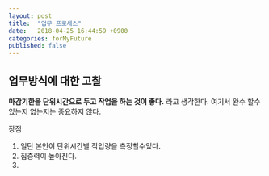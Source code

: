 ```yaml
---
layout: post
title:  "업무 프로세스"
date:   2018-04-25 16:44:59 +0900
categories: forMyFuture
published: false
---
```


업무방식에 대한 고찰
-------
**마감기한을 단위시간으로 두고 작업을 하는 것이 좋다.** 라고 생각한다. 여기서 완수 할수있는지 없는지는 중요하지 않다.

장점
 1. 일단 본인이 단위시간별 작업량을 측정할수있다.
 2. 집중력이 높아진다.
 3.








[아이디인큐]: https://www.jobplanet.co.kr/companies/68173/info/%EC%95%84%EC%9D%B4%EB%94%94%EC%9D%B8%ED%81%90
[jekyll-gh]:   https://github.com/jekyll/jekyll
[jekyll-talk]: https://talk.jekyllrb.com/

